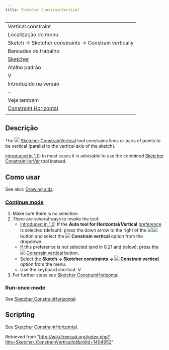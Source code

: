 ```yaml
---
title: Sketcher ConstrainVertical
---
```

|  |
| --- |
| Vertical constraint |
| Localização do menu |
| Sketch → Sketcher constraints → Constrain vertically |
| Bancadas de trabalho |
| [Sketcher](/Sketcher_Workbench/pt "Sketcher Workbench/pt") |
| Atalho padrão |
| V |
| Introduzido na versão |
| - |
| Veja também |
| [Constraint Horizontal](/Sketcher_ConstrainHorizontal/pt "Sketcher ConstrainHorizontal/pt") |
|  |

## Descrição

The ![](/images/Sketcher_ConstrainVertical.svg) [Sketcher ConstrainVertical](/Sketcher_ConstrainVertical "Sketcher ConstrainVertical") tool constrains lines or pairs of points to be vertical (parallel to the vertical axis of the sketch).

[introduced in 1.0](/Release_notes_1.0 "Release notes 1.0"): In most cases it is advisable to use the combined [Sketcher ConstrainHorVer](/Sketcher_ConstrainHorVer "Sketcher ConstrainHorVer") tool instead.

## Como usar

See also: [Drawing aids](/Sketcher_Workbench#Drawing_aids "Sketcher Workbench").

### [Continue mode](/Sketcher_Workbench#Continue_modes "Sketcher Workbench")

1. Make sure there is no selection.
2. There are several ways to invoke the tool:
   * [introduced in 1.0](/Release_notes_1.0 "Release notes 1.0"): If the **Auto tool for Horizontal/Vertical** [preference](/Sketcher_Preferences#General "Sketcher Preferences") is selected (default): press the down arrow to the right of the ![](/images/Sketcher_ConstrainHorVer.svg)![](/images/Toolbar_flyout_arrow.svg) button and select the **![](/images/Sketcher_ConstrainVertical.svg) Constrain vertical** option from the dropdown.
   * If this preference is not selected (and in 0.21 and below): press the ![](/images/Sketcher_ConstrainVertical.svg) [Constrain vertical](/Sketcher_ConstrainVertical "Sketcher ConstrainVertical") button.
   * Select the **Sketch → Sketcher constraints → ![](/images/Sketcher_ConstrainVertical.svg) Constrain vertical** option from the menu.
   * Use the keyboard shortcut: V.
3. For further steps see [Sketcher ConstrainHorizontal](/Sketcher_ConstrainHorizontal#Continue_mode "Sketcher ConstrainHorizontal").

### Run-once mode

See [Sketcher ConstrainHorizontal](/Sketcher_ConstrainHorizontal#Run-once_mode "Sketcher ConstrainHorizontal").

## Scripting

See [Sketcher ConstraintHorizontal](/Sketcher_ConstrainHorizontal#Scripting "Sketcher ConstrainHorizontal").

Retrieved from "<http://wiki.freecad.org/index.php?title=Sketcher_ConstrainVertical/pt&oldid=1404952>"
